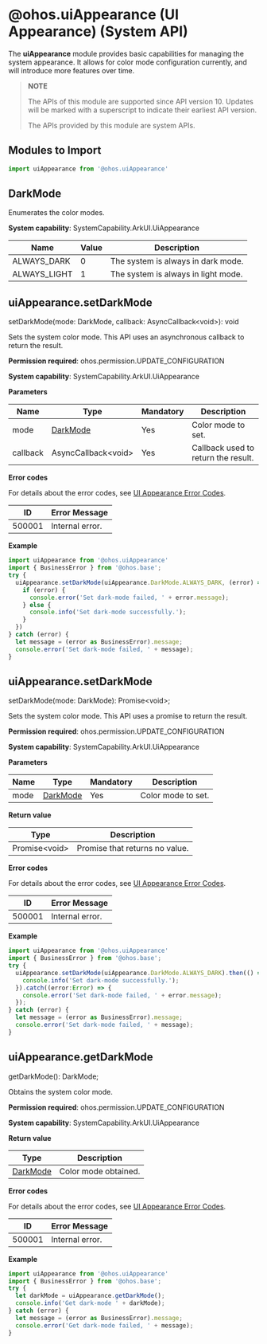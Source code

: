 # @ohos.uiAppearance (UI Appearance) (System API)

The **uiAppearance** module provides basic capabilities for managing the system appearance. It allows for color mode configuration currently, and will introduce more features over time.

> **NOTE**
>
> The APIs of this module are supported since API version 10. Updates will be marked with a superscript to indicate their earliest API version.
>
> The APIs provided by this module are system APIs.


## Modules to Import

```ts
import uiAppearance from '@ohos.uiAppearance'
```


## DarkMode

Enumerates the color modes.


**System capability**: SystemCapability.ArkUI.UiAppearance

| Name| Value| Description|
| -- | -- | -- |
| ALWAYS_DARK | 0 | The system is always in dark mode. |
| ALWAYS_LIGHT | 1 | The system is always in light mode.|


## uiAppearance.setDarkMode

setDarkMode(mode: DarkMode, callback: AsyncCallback\<void>): void

Sets the system color mode. This API uses an asynchronous callback to return the result.

**Permission required**: ohos.permission.UPDATE_CONFIGURATION

**System capability**: SystemCapability.ArkUI.UiAppearance

**Parameters**

| Name| Type| Mandatory| Description|
| -- | -- | -- | -- |
| mode | [DarkMode](#darkmode) | Yes| Color mode to set.|
| callback | AsyncCallback\<void>| Yes| Callback used to return the result.|

**Error codes**

For details about the error codes, see [UI Appearance Error Codes](errorcode-uiappearance.md).

| ID| Error Message|
| -- | -- |
| 500001 | Internal error. |

**Example**

  ```ts
import uiAppearance from '@ohos.uiAppearance'
import { BusinessError } from '@ohos.base';
try {
    uiAppearance.setDarkMode(uiAppearance.DarkMode.ALWAYS_DARK, (error) => {
      if (error) {
        console.error('Set dark-mode failed, ' + error.message);
      } else {
        console.info('Set dark-mode successfully.');
      }
    })
} catch (error) {
    let message = (error as BusinessError).message;
    console.error('Set dark-mode failed, ' + message);
}
  ```


## uiAppearance.setDarkMode

setDarkMode(mode: DarkMode): Promise\<void>;

Sets the system color mode. This API uses a promise to return the result.

**Permission required**: ohos.permission.UPDATE_CONFIGURATION

**System capability**: SystemCapability.ArkUI.UiAppearance

**Parameters**

| Name| Type| Mandatory| Description|
| -- | -- | -- | -- |
| mode | [DarkMode](#darkmode) | Yes| Color mode to set.|

**Return value**

| Type  | Description                          |
| ------ | ------------------------------ |
| Promise\<void> | Promise that returns no value.|

**Error codes**

For details about the error codes, see [UI Appearance Error Codes](errorcode-uiappearance.md).

| ID| Error Message|
| -- | -- |
| 500001 | Internal error. |

**Example**

  ```ts
import uiAppearance from '@ohos.uiAppearance'
import { BusinessError } from '@ohos.base';
try {
    uiAppearance.setDarkMode(uiAppearance.DarkMode.ALWAYS_DARK).then(() => {
      console.info('Set dark-mode successfully.');
    }).catch((error:Error) => {
      console.error('Set dark-mode failed, ' + error.message);
    });
} catch (error) {
    let message = (error as BusinessError).message;
    console.error('Set dark-mode failed, ' + message);
}
  ```


## uiAppearance.getDarkMode

getDarkMode(): DarkMode;

Obtains the system color mode.

**Permission required**: ohos.permission.UPDATE_CONFIGURATION

**System capability**: SystemCapability.ArkUI.UiAppearance

**Return value**

| Type| Description|
| -- | -- |
|[DarkMode](#darkmode) | Color mode obtained.|

**Error codes**

For details about the error codes, see [UI Appearance Error Codes](errorcode-uiappearance.md).

| ID| Error Message|
| -- | -- |
| 500001 | Internal error. |

**Example**

  ```ts
import uiAppearance from '@ohos.uiAppearance'
import { BusinessError } from '@ohos.base';
try {
    let darkMode = uiAppearance.getDarkMode();
    console.info('Get dark-mode ' + darkMode);
} catch (error) {
    let message = (error as BusinessError).message;
    console.error('Get dark-mode failed, ' + message);
}
  ```
